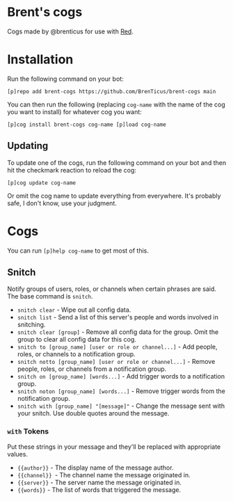 # Brent's cogs
Cogs made by @brenticus for use with [Red](https://discord.red).

# Installation
Run the following command on your bot:

`[p]repo add brent-cogs https://github.com/BrenTicus/brent-cogs main`

You can then run the following (replacing `cog-name` with the name of the cog you want to install) for whatever cog you want:

`[p]cog install brent-cogs cog-name
[p]load cog-name`

## Updating
To update one of the cogs, run the following command on your bot and then hit the checkmark reaction to reload the cog:

`[p]cog update cog-name`

Or omit the cog name to update everything from everywhere. It's probably safe, I don't know, use your judgment.

# Cogs
You can run `[p]help cog-name` to get most of this.

## Snitch
Notify groups of users, roles, or channels when certain phrases are said. The base command is `snitch`.
* `snitch clear` - Wipe out all config data.
* `snitch list` - Send a list of this server's people and words involved in snitching.
* `snitch clear [group]` - Remove all config data for the group. Omit the group to clear all config data for this cog.
* `snitch to [group_name] [user or role or channel...]` - Add people, roles, or channels to a notification group.
* `snitch notto [group_name] [user or role or channel...]` - Remove people, roles, or channels from a notification group.
* `snitch on [group_name] [words...]` - Add trigger words to a notification group.
* `snitch noton [group_name] [words...]` - Remove trigger words from the notification group. 
* `snitch with [group_name] "[message]"` - Change the message sent with your snitch. Use double quotes around the message.

### `with` Tokens
Put these strings in your message and they'll be replaced with appropriate values.
* `{{author}}` - The display name of the message author.
* `{{channel}} `- The channel name the message originated in.
* `{{server}}` - The server name the message originated in.
* `{{words}}` - The list of words that triggered the message.

